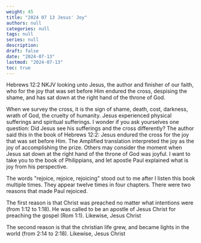 ```yaml
---
weight: 45
title: "2024 07 13 Jesus' Joy"
authors: null
categories: null
tags: null
series: null
description: 
draft: false
date: "2024-07-13"
lastmod: "2024-07-13"
toc: true
---
```


<!--more-->


Hebrews 12:2 NKJV
looking unto Jesus, the author and finisher of our faith, who for the joy that was set before Him endured the cross, despising the shame, and has sat down at the right hand of the throne of God.


When we survey the cross, it is the sign of shame, death, cost, darkness, wrath of God, the cruelty of humanity.  Jesus experienced physical sufferings and spiritual sufferings. I wonder if you ask yourselves one question: Did Jesus see his sufferings and the cross differently?  The author said this in the book of Hebrews 12:2: Jesus endured the cross for the joy that was set before Him.  The Amplified translation interpreted the joy as the joy of accomplishing the prize.  Others may consider the moment when Jesus sat down at the right hand of the throne of God was joyful.  I want to take you to the book of Philippians, and let apostle Paul explained what is joy from his perspective.

The words "rejoice, rejoice, rejoicing" stood out to me after I listen this book multiple times. They appear twelve times in four chapters.  There were two reasons that made Paul rejoiced.

The first reason is that Christ was preached no matter what intentions were (from 1:12 to 1:18).  He was called to be an apostle of Jesus Christ for preaching the gospel (Rom 1:1).  Likewise, Jesus Christ

The second reason is that the christian life grew, and became lights in the world (from 2:14 to 2:18).  Likewise, Jesus Christ 



